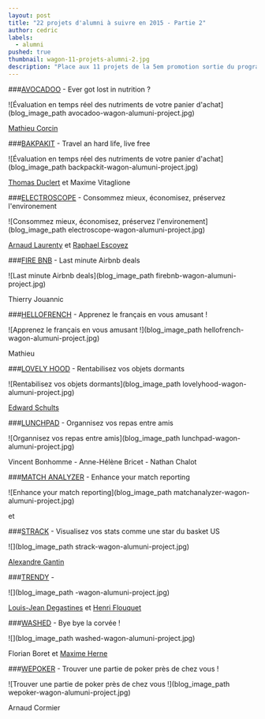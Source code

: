 ```yaml
---
layout: post
title: "22 projets d'alumni à suivre en 2015 - Partie 2"
author: cedric
labels:
  - alumni
pushed: true
thumbnail: wagon-11-projets-alumni-2.jpg
description: "Place aux 11 projets de la 5em promotion sortie du programme Fullstack. Voyage, hardware, Mooc... Tous sont venus avec des idées plein la tête. Cette vision d'ensemble vous réseve quelques surprises. A vos bookmarks !"
---
```



###[AVOCADOO](http://avocadoo.com/) - Ever got lost in nutrition ?

![Évaluation en temps réel des nutriments de votre panier d'achat](blog_image_path avocadoo-wagon-alumuni-project.jpg)

[Mathieu Corcin](https://twitter.com/MatthieuCorcin)


###[BAKPAKIT](http://www.bakpak.it) - Travel an hard life, live free

![Évaluation en temps réel des nutriments de votre panier d'achat](blog_image_path backpackit-wagon-alumuni-project.jpg)

[Thomas Duclert](https://twitter.com/Sanbaad) et Maxime Vitaglione


###[ELECTROSCOPE](http://electroscope.herokuapp.com/) - Consommez mieux, économisez, préservez l'environement

![Consommez mieux, économisez, préservez l'environement](blog_image_path electroscope-wagon-alumuni-project.jpg)

[Arnaud Laurenty](http://fr.linkedin.com/pub/arnaud-laurenty/8/560/ba2) et [Raphael Escoyez](https://twitter.com/Raph_LRa)


###[FIRE BNB]() - Last minute Airbnb deals

![Last minute Airbnb deals](blog_image_path firebnb-wagon-alumuni-project.jpg)

Thierry Jouannic


###[HELLOFRENCH](http://hellofrench.herokuapp.com/) - Apprenez le français en vous amusant !

![Apprenez le français en vous amusant !](blog_image_path hellofrench-wagon-alumuni-project.jpg)

Mathieu


###[LOVELY HOOD](http://lovely-hood.herokuapp.com/) - Rentabilisez vos objets dormants

![Rentabilisez vos objets dormants](blog_image_path lovelyhood-wagon-alumuni-project.jpg)

[Edward Schults](https://twitter.com/edwardschults)


###[LUNCHPAD](#) - Organnisez vos repas entre amis

![Organnisez vos repas entre amis](blog_image_path lunchpad-wagon-alumuni-project.jpg)

Vincent Bonhomme - Anne-Hélène Bricet - Nathan Chalot


###[MATCH ANALYZER](http://viewergaming.herokuapp.com/) - Enhance your match reporting

![Enhance your match reporting](blog_image_path matchanalyzer-wagon-alumuni-project.jpg)

[](https://twitter.com/) et [](https://twitter.com/)


###[STRACK](http://strack.herokuapp.com/) - Visualisez vos stats comme une star du basket US

![](blog_image_path strack-wagon-alumuni-project.jpg)

[Alexandre Gantin](https://twitter.com/@aalkg)


###[TRENDY]() -

![](blog_image_path -wagon-alumuni-project.jpg)

[Louis-Jean Degastines](https://twitter.com/) et [Henri Flouquet](https://twitter.com/hflouquet)


###[WASHED]() - Bye bye la corvée !

![](blog_image_path washed-wagon-alumuni-project.jpg)

Florian Boret et [Maxime Herne](https://twitter.com/maximeherne)


###[WEPOKER](http://wepoker.herokuapp.com/) - Trouver une partie de poker près de chez vous !

![Trouver une partie de poker près de chez vous !](blog_image_path wepoker-wagon-alumuni-project.jpg)

Arnaud Cormier